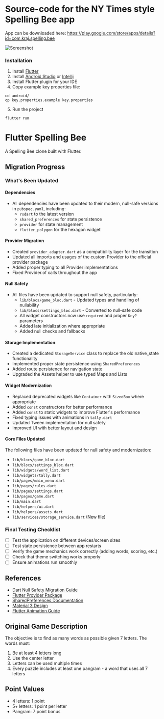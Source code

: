 # Source-code for the NY Times style Spelling Bee app 

App can be downloaded here: https://play.google.com/store/apps/details?id=com.kraj.spelling.bee

![Screenshot](images/Screenshot1.png?raw=true "Screenshot")

### Installation
1. Install [Flutter](https://flutter.dev/)
2. Install [Android Studio](https://developer.android.com/studio) or [Intellij](https://www.jetbrains.com/idea/)
3. Install Flutter plugin for your IDE
4. Copy example key properties file:
```
cd android/
cp key.properties.example key.properties
```
5. Run the project
```
flutter run
```

# Flutter Spelling Bee

A Spelling Bee clone built with Flutter.

## Migration Progress

### What's Been Updated

#### Dependencies
- All dependencies have been updated to their modern, null-safe versions in `pubspec.yaml`, including:
  - `rxdart` to the latest version
  - `shared_preferences` for state persistence
  - `provider` for state management
  - `flutter_polygon` for the hexagon widget

#### Provider Migration
- Created `provider_adapter.dart` as a compatibility layer for the transition
- Updated all imports and usages of the custom Provider to the official provider package
- Added proper typing to all Provider implementations
- Fixed Provider.of calls throughout the app

#### Null Safety
- All files have been updated to support null safety, particularly:
  - `lib/blocs/game_bloc.dart` - Updated types and handling of nullability
  - `lib/blocs/settings_bloc.dart` - Converted to null-safe code
  - All widget constructors now use `required` and proper `Key?` parameters
  - Added late initialization where appropriate
  - Added null checks and fallbacks

#### Storage Implementation
- Created a dedicated `StorageService` class to replace the old native_state functionality
- Implemented proper state persistence using `SharedPreferences`
- Added route persistence for navigation state
- Upgraded the Assets helper to use typed Maps and Lists

#### Widget Modernization
- Replaced deprecated widgets like `Container` with `SizedBox` where appropriate
- Added `const` constructors for better performance
- Added `const` to static widgets to improve Flutter's performance
- Fixed typing issues with animations in `tally.dart`
- Updated Tween implementation for null safety
- Improved UI with better layout and design

#### Core Files Updated
The following files have been updated for null safety and modernization:
- `lib/blocs/game_bloc.dart`
- `lib/blocs/settings_bloc.dart`
- `lib/widgets/word_list.dart`
- `lib/widgets/tally.dart`
- `lib/pages/main_menu.dart`
- `lib/pages/rules.dart`
- `lib/pages/settings.dart`
- `lib/pages/game.dart`
- `lib/main.dart`
- `lib/helpers/ui.dart`
- `lib/helpers/assets.dart`
- `lib/services/storage_service.dart` (New file)

### Final Testing Checklist
- [ ] Test the application on different devices/screen sizes
- [ ] Test state persistence between app restarts
- [ ] Verify the game mechanics work correctly (adding words, scoring, etc.)
- [ ] Check that theme switching works properly
- [ ] Ensure animations run smoothly

## References
- [Dart Null Safety Migration Guide](https://dart.dev/null-safety/migration-guide)
- [Flutter Provider Package](https://pub.dev/packages/provider)
- [SharedPreferences Documentation](https://pub.dev/packages/shared_preferences)
- [Material 3 Design](https://m3.material.io/)
- [Flutter Animation Guide](https://docs.flutter.dev/ui/animations)

## Original Game Description

The objective is to find as many words as possible given 7 letters. The words must:

1. Be at least 4 letters long
2. Use the center letter
3. Letters can be used multiple times
4. Every puzzle includes at least one pangram - a word that uses all 7 letters

## Point Values

- 4 letters: 1 point
- 5+ letters: 1 point per letter
- Pangram: 7 point bonus

